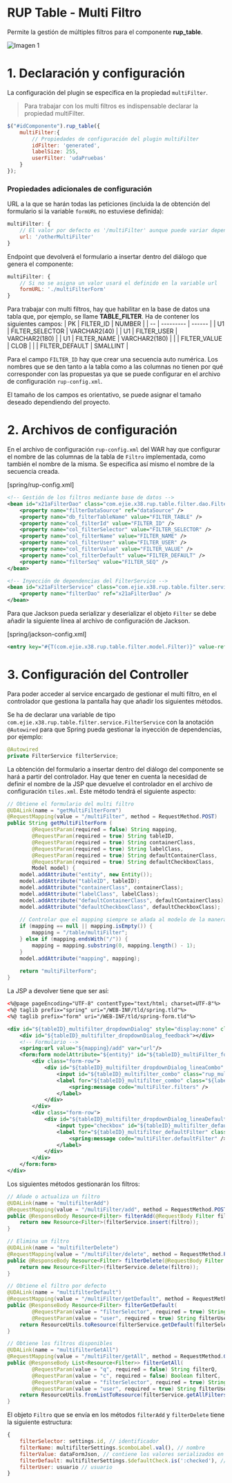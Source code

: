 # RUP Table - Multi Filtro
Permite la gestión de múltiples filtros para el componente **rup_table**.

![Imagen 1](img/rup.table.multifilter_1.png)

# 1. Declaración y configuración
La configuración del plugin se especifica en la propiedad `multiFilter`.

> Para trabajar con los multi filtros es indispensable declarar la propiedad multiFilter.

```js
$("#idComponente").rup_table({
    multiFilter:{
        // Propiedades de configuración del plugin multiFilter
        idFilter: 'generated',
        labelSize: 255,
        userFilter: 'udaPruebas'
    }
});
```

### Propiedades adicionales de configuración
URL a la que se harán todas las peticiones (incluida la de obtención del formulario si la variable `formURL` no estuviese definida):
```js
multiFilter: {
    // El valor por defecto es '/multiFilter' aunque puede variar dependiendo del campo urlBase
    url: '/otherMultiFilter'
}
```

Endpoint que devolverá el formulario a insertar dentro del diálogo que genera el componente:
```js
multiFilter: {
    // Si no se asigna un valor usará el definido en la variable url
    formURL: './multiFilterForm'
}
```

Para trabajar con multi filtros, hay que habilitar en la base de datos una tabla que, por ejemplo, se llame **TABLE_FILTER**. Ha de contener los siguientes campos:
| PK | FILTER_ID | NUMBER |
| -- | --------- | ------ |
| U1 | FILTER_SELECTOR | VARCHAR2(40) |
| U1 | FILTER_USER | VARCHAR2(180) |
| U1 | FILTER_NAME | VARCHAR2(180) |
|    | FILTER_VALUE | CLOB |
|    | FILTER_DEFAULT | SMALLINT |

Para el campo `FILTER_ID` hay que crear una secuencia auto numérica. Los nombres que se den tanto a la tabla como a las columnas no tienen por qué corresponder con las propuestas ya que se puede configurar en el archivo de configuración `rup-config.xml`.

El tamaño de los campos es orientativo, se puede asignar el tamaño deseado dependiendo del proyecto.

# 2. Archivos de configuración
En el archivo de configuración `rup-config.xml` del WAR hay que configurar el nombre de las columnas de la tabla de `Filtro` implementada, como también el nombre de la misma. Se especifica así mismo el nombre de la secuencia creada.

[spring/rup-config.xml]
```xml
<!-- Gestión de los filtros mediante base de datos -->
<bean id="x21aFilterDao" class="com.ejie.x38.rup.table.filter.dao.FilterDaoImpl">
    <property name="filterDataSource" ref="dataSource" />
    <property name="db_filterTableName" value="FILTER_TABLE" />
    <property name="col_filterId" value="FILTER_ID" />
    <property name="col_filterSelector" value="FILTER_SELECTOR" />
    <property name="col_filterName" value="FILTER_NAME" />
    <property name="col_filterUser" value="FILTER_USER" />
    <property name="col_filterValue" value="FILTER_VALUE" />
    <property name="col_filterDefault" value="FILTER_DEFAULT" />
    <property name="filterSeq" value="FILTER_SEQ" />
</bean>

<!-- Inyección de dependencias del FilterService -->
<bean id="x21aFilterService" class="com.ejie.x38.rup.table.filter.service.FilterServiceImpl">
    <property name="filterDao" ref="x21aFilterDao" />
</bean>
```

Para que Jackson pueda serializar y deserializar el objeto `Filter` se debe añadir la siguiente línea al archivo de configuración de Jackson.

[spring/jackson-config.xml]
```xml
<entry key="#{T(com.ejie.x38.rup.table.filter.model.Filter)}" value-ref="customSerializer" />
```

# 3. Configuración del Controller
Para poder acceder al service encargado de gestionar el multi filtro, en el controlador que gestiona la pantalla hay que añadir los siguientes métodos.

Se ha de declarar una variable de tipo ```com.ejie.x38.rup.table.filter.service.FilterService``` con la anotación ```@Autowired``` para que Spring pueda gestionar la inyección de dependencias, por ejemplo:
```java
@Autowired
private FilterService filterService;
```

La obtención del formulario a insertar dentro del diálogo del componente se hará a partir del controlador. Hay que tener en cuenta la necesidad de definir el nombre de la JSP que devuelve el controlador en el archivo de configuración `tiles.xml`. Este método tendrá el siguiente aspecto:
```java
// Obtiene el formulario del multi filtro
@UDALink(name = "getMultiFilterForm")
@RequestMapping(value = "/multiFilter", method = RequestMethod.POST)
public String getMultiFilterForm (
        @RequestParam(required = false) String mapping,
		@RequestParam(required = true) String tableID,
		@RequestParam(required = true) String containerClass,
		@RequestParam(required = true) String labelClass,
		@RequestParam(required = true) String defaultContainerClass,
		@RequestParam(required = true) String defaultCheckboxClass,
		Model model) {
	model.addAttribute("entity", new Entity());
	model.addAttribute("tableID", tableID);
	model.addAttribute("containerClass", containerClass);
	model.addAttribute("labelClass", labelClass);
	model.addAttribute("defaultContainerClass", defaultContainerClass);
	model.addAttribute("defaultCheckboxClass", defaultCheckboxClass);
	
	// Controlar que el mapping siempre se añada al modelo de la manera esperada
	if (mapping == null || mapping.isEmpty()) {
		mapping = "/table/multiFilter";
	} else if (mapping.endsWith("/")) {
		mapping = mapping.substring(0, mapping.length() - 1);
	}
	model.addAttribute("mapping", mapping);
	
	return "multiFilterForm";
}
```

La JSP a devolver tiene que ser así:
```xml
<%@page pageEncoding="UTF-8" contentType="text/html; charset=UTF-8"%>
<%@ taglib prefix="spring" uri="/WEB-INF/tld/spring.tld"%>
<%@ taglib prefix="form" uri="/WEB-INF/tld/spring-form.tld"%>

<div id="${tableID}_multifilter_dropdownDialog" style="display:none" class="dialog-content-material">
	<div id="${tableID}_multifilter_dropdownDialog_feedback"></div>
	<!-- Formulario -->
	<spring:url value="${mapping}/add" var="url"/>
	<form:form modelAttribute="${entity}" id="${tableID}_multiFilter_form" action="${url}" method="POST">
		<div class="form-row">
            <div id="${tableID}_multifilter_dropdownDialog_lineaCombo" class="${containerClass} col-12">
                <input id="${tableID}_multifilter_combo" class="rup_multifilter_selector" />
                <label for="${tableID}_multifilter_combo" class="${labelClass}">
                    <spring:message code="multiFilter.filters" />
                </label>
            </div>
        </div>
        <div class="form-row">
            <div id="${tableID}_multifilter_dropdownDialog_lineaDefault" class="${defaultContainerClass} col-12">
                <input type="checkbox" id="${tableID}_multifilter_defaultFilter" class="${defaultCheckboxClass}"/>
                <label for="${tableID}_multifilter_defaultFilter" class="${labelClass}">
                    <spring:message code="multiFilter.defaultFilter" />
                </label>
            </div>
        </div>
    </form:form>
</div>
```

Los siguientes métodos gestionarán los filtros:

```java
// Añade o actualiza un filtro
@UDALink(name = "multifilterAdd")
@RequestMapping(value = "/multiFilter/add", method = RequestMethod.POST)
public @ResponseBody Resource<Filter> filterAdd(@RequestBody Filter filtro){
	return new Resource<Filter>(filterService.insert(filtro));
}

// Elimina un filtro
@UDALink(name = "multifilterDelete")
@RequestMapping(value = "/multiFilter/delete", method = RequestMethod.POST)
public @ResponseBody Resource<Filter> filterDelete(@RequestBody Filter filtro) {
	return new Resource<Filter>(filterService.delete(filtro));
}

// Obtiene el filtro por defecto
@UDALink(name = "multifilterDefault")
@RequestMapping(value = "/multiFilter/getDefault", method = RequestMethod.GET)
public @ResponseBody Resource<Filter> filterGetDefault(
		@RequestParam(value = "filterSelector", required = true) String filterSelector,
		@RequestParam(value = "user", required = true) String filterUser) {
	return ResourceUtils.toResource(filterService.getDefault(filterSelector, filterUser));
}

// Obtiene los filtros disponibles
@UDALink(name = "multifilterGetAll")
@RequestMapping(value = "/multiFilter/getAll", method = RequestMethod.GET)
public @ResponseBody List<Resource<Filter>> filterGetAll(
		@RequestParam(value = "q", required = false) String filterQ,
		@RequestParam(value = "c", required = false) Boolean filterC,
		@RequestParam(value = "filterSelector", required = true) String filterSelector,
		@RequestParam(value = "user", required = true) String filterUser) {
	return ResourceUtils.fromListToResource(filterService.getAllFilters(filterSelector, filterUser));
}
```

El objeto `Filtro` que se envía en los métodos `filterAdd` y `filterDelete` tiene la siguiente estructura:

```js
{
    filterSelector: settings.id, // identificador
    filterName: multifilterSettings.$comboLabel.val(), // nombre
    filterValue: dataFormJson, // contiene los valores serializados en JSON
    filterDefault: multifilterSettings.$defaultCheck.is(':checked'), // define si es el filtro por defecto
    filterUser: usuario // usuario
}
```
